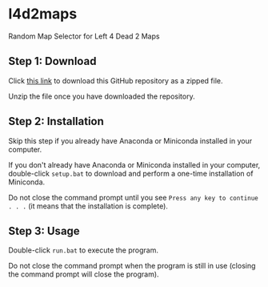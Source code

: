 # l4d2maps
Random Map Selector for Left 4 Dead 2 Maps

## Step 1: Download
Click [this link](https://github.com/syenlxyz/l4d2maps/archive/refs/heads/main.zip) to download this GitHub repository as a zipped file. 

Unzip the file once you have downloaded the repository.

## Step 2: Installation 
Skip this step if you already have Anaconda or Miniconda installed in your computer.

If you don't already have Anaconda or Miniconda installed in your computer, double-click `setup.bat` to download and perform a one-time installation of Miniconda. 

Do not close the command prompt until you see `Press any key to continue . . .` (it means that the installation is complete).

## Step 3: Usage
Double-click `run.bat` to execute the program.

Do not close the command prompt when the program is still in use (closing the command prompt will close the program).
